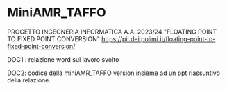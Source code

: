 # MiniAMR_TAFFO

PROGETTO INGEGNERIA INFORMATICA A.A. 2023/24 "FLOATING POINT TO FIXED POINT CONVERSION" https://pii.dei.polimi.it/floating-point-to-fixed-point-conversion/

DOC1 : relazione word sul lavoro svolto 

DOC2: codice della miniAMR_TAFFO version insieme ad un ppt riassuntivo della relazione.
